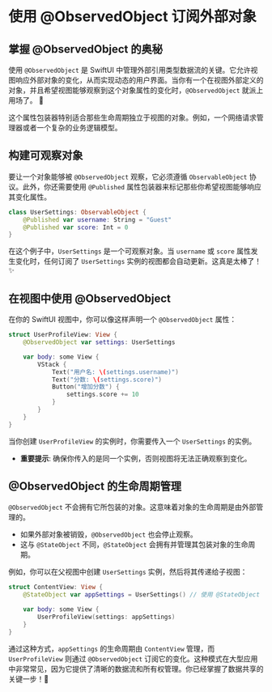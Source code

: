 ﻿# 使用 @ObservedObject 订阅外部对象

## 掌握 @ObservedObject 的奥秘

使用 `@ObservedObject` 是 SwiftUI 中管理外部引用类型数据流的关键。它允许视图响应外部对象的变化，从而实现动态的用户界面。当你有一个在视图外部定义的对象，并且希望视图能够观察到这个对象属性的变化时，`@ObservedObject` 就派上用场了。 🚀

这个属性包装器特别适合那些生命周期独立于视图的对象。例如，一个网络请求管理器或者一个复杂的业务逻辑模型。

## 构建可观察对象

要让一个对象能够被 `@ObservedObject` 观察，它必须遵循 `ObservableObject` 协议。此外，你还需要使用 `@Published` 属性包装器来标记那些你希望视图能够响应其变化属性。

```swift
class UserSettings: ObservableObject {
    @Published var username: String = "Guest"
    @Published var score: Int = 0
}
```

在这个例子中，`UserSettings` 是一个可观察对象。当 `username` 或 `score` 属性发生变化时，任何订阅了 `UserSettings` 实例的视图都会自动更新。这真是太棒了！✨

## 在视图中使用 @ObservedObject

在你的 SwiftUI 视图中，你可以像这样声明一个 `@ObservedObject` 属性：

```swift
struct UserProfileView: View {
    @ObservedObject var settings: UserSettings

    var body: some View {
        VStack {
            Text("用户名: \(settings.username)")
            Text("分数: \(settings.score)")
            Button("增加分数") {
                settings.score += 10
            }
        }
    }
}
```

当你创建 `UserProfileView` 的实例时，你需要传入一个 `UserSettings` 的实例。

*   **重要提示**: 确保你传入的是同一个实例，否则视图将无法正确观察到变化。

## @ObservedObject 的生命周期管理

`@ObservedObject` 不会拥有它所包装的对象。这意味着对象的生命周期是由外部管理的。

*   如果外部对象被销毁，`@ObservedObject` 也会停止观察。
*   这与 `@StateObject` 不同，`@StateObject` 会拥有并管理其包装对象的生命周期。

例如，你可以在父视图中创建 `UserSettings` 实例，然后将其传递给子视图：

```swift
struct ContentView: View {
    @StateObject var appSettings = UserSettings() // 使用 @StateObject 拥有它

    var body: some View {
        UserProfileView(settings: appSettings)
    }
}
```

通过这种方式，`appSettings` 的生命周期由 `ContentView` 管理，而 `UserProfileView` 则通过 `@ObservedObject` 订阅它的变化。这种模式在大型应用中非常常见，因为它提供了清晰的数据流和所有权管理。你已经掌握了数据共享的关键一步！🎉


